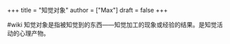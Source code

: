 +++
title = "知觉对象"
author = ["Max"]
draft = false
+++

\#wiki
知觉对象是指被知觉到的东西——知觉加工的现象或经验的结果。是知觉活动的心理产物。
